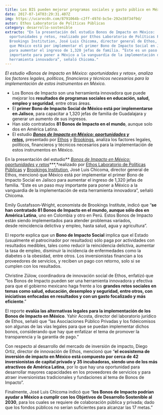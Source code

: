 ```yaml
---
title: Los BIS pueden mejorar programas sociales y gasto público en México
date: 2017-07-14T03:29:31.407Z
img: https://ucarecdn.com/8791064b-c2ff-497d-bc5e-292e38f34f9d/
autor: Ethos Laboratorio de Políticas Públicas
category: desarrollo-sostenible
extracto: "En la presentación del estudio Bonos de Impacto en México:
  oportunidades y retos, realizado por Ethos Laboratorio de Políticas Públicas y
  Brookings Institution, José Luis Chicoma, director general de Ethos, mencionó
  que México está por implementar el primer Bono de Impacto Social en Jalisco
  para aumentar el ingreso de 1,320 jefas de familia. “Este es un paso muy
  importante para poner a México a la vanguardia de la implementación de esta
  herramienta innovadora”, señaló Chicoma."
---
```

*El estudio «Bonos de Impacto en México: oportunidades y retos», analiza los factores legales, políticos, financieros y técnicos necesarios para la implementación de estos instrumentos en México.*



* Los Bonos de Impacto son una herramienta innovadora que puede mejorar los **resultados de programas sociales en educación, salud, empleo y seguridad**, entre otras áreas.
* El **primer Bono de Impacto Social de México está por implementarse en Jalisco**, para capacitar a 1,320 jefas de familia de Guadalajara y generar un aumento de sus ingresos.
* Han sido contratados **81 Bonos de Impacto en el mundo**, aunque solo dos en América Latina.
* El estudio ***[Bonos de Impacto en México: oportunidades y retos](https://www.ethos.org.mx/es/ethos-publications/bonos-impacto-mexico-oportunidades-retos/)*,** presentado por [Ethos](https://www.ethos.org.mx/) y [Brookings](https://www.brookings.edu/), analiza los factores legales, políticos, financieros y técnicos necesarios para la implementación de estos instrumentos en México.

En la presentación del estudio** *[Bonos de Impacto en México: oportunidades y retos](https://www.ethos.org.mx/es/ethos-publications/bonos-impacto-mexico-oportunidades-retos/)****,*realizado por [Ethos Laboratorio de Políticas Públicas](https://www.ethos.org.mx/) y [Brookings Institution](https://www.brookings.edu/), José Luis Chicoma, director general de Ethos, mencionó que México está por implementar el primer Bono de Impacto Social en Jalisco para aumentar el ingreso de 1,320 jefas de familia. “Este es un paso muy importante para poner a México a la vanguardia de la implementación de esta herramienta innovadora”, señaló Chicoma. 

Emily Gustafsson-Wright, economista de Brookings Institute, indicó que “**se han contratado 81 Bonos de Impacto en el mundo, aunque sólo dos en América Latina**, uno en Colombia y otro en Perú. Estos Bonos de Impacto están siendo implementados para atender problemas variados, desde reincidencia delictiva y empleo, hasta salud, agua y agricultura”.

El reporte explica que un **Bono de Impacto Social** implica que el Estado (usualmente el patrocinador por resultados) sólo paga por actividades con resultados medibles, tales como reducir la reincidencia delictiva, aumentar la tasa de empleo, disminuir la incidencia de enfermedades como la diabetes o la obesidad, entre otros. Los inversionistas financian a los proveedores de servicios, y reciben un pago con retorno, solo si se cumplen con los resultados. 

Christine Zülow, coordinadora de innovación social de Ethos, enfatizó que “los Bonos de Impacto pueden ser una herramienta innovadora y efectiva para que el gobierno mexicano haga frente a los **grandes retos sociales en temas como salud, educación, desempleo y seguridad, entre otros, con iniciativas enfocadas en resultados y con un gasto focalizado y más eficiente**.”

El reporte **evalúa las alternativas legales para la implementación de los Bonos de Impacto en México**. Yahir Acosta, director del laboratorio jurídico de Ethos, señaló que “las Asociaciones Público Privadas y los fideicomisos son algunas de las vías legales para que se puedan implementar dichos bonos, considerando que hay que enfatizar el tema de promover la transparencia y la garantía de pago.”

Con respecto al desarrollo del mercado de inversión de impacto, Diego Ortiz, director de innovación de Ethos, mencionó que “**el** **ecosistema de inversión de impacto en México está compuesto por cerca de 42 inversionistas de capital privado y 35 incubadoras, siendo uno de los más atractivos de América Latina**, por lo que hay una oportunidad para desarrollar mayores capacidades en los proveedores de servicios y para atraer inversionistas tradicionales y fundaciones al tema de Bonos de Impacto”.

Finalmente, José Luis Chicoma indicó que “**los Bonos de Impacto podrían ayudar a México a cumplir con los Objetivos de Desarrollo Sostenible al 2030**, para los cuales se requiere de colaboración pública y privada; dado que los fondos públicos no serían suficientes para alcanzar las 17 metas.”
